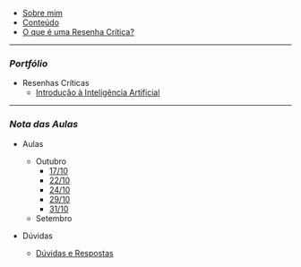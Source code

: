 - [Sobre mim](README.md)
- [Conteúdo](pages/conteudo.md)
- [O que é uma Resenha Crítica?](pages/resenhaCritica.md)

----------------------------------------------------

### _**Portfólio**_

- Resenhas Críticas
    - [Introdução à Inteligência Artificial](pages/IntroducaoIA.md)

----------------------------------------------------

### _**Nota das Aulas**_

- Aulas
    - Outubro
        - [17/10](pages/Aulas/Outubro/17.md)
        - [22/10](pages/Aulas/Outubro/22.md)
        - [24/10](pages/Aulas/Outubro/24.md)
        - [29/10](pages/Aulas/Outubro/29.md)
        - [31/10](pages/Aulas/Outubro/31.md)
    - Setembro


- Dúvidas
    - [Dúvidas e Respostas](pages/Dúvidas/template.md)



   
